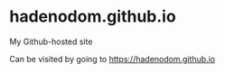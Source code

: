 # hadenodom.github.io
My Github-hosted site

Can be visited by going to https://hadenodom.github.io
